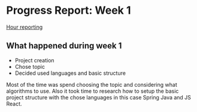 <h1>Progress Report: Week 1</h1>

[Hour reporting](https://github.com/Branuz/Algorithm-project-2022/blob/main/documentation/hour_reporting.md)

<h2>What happened during week 1</h2>

* Project creation
* Chose topic
* Decided used languages and basic structure

Most of the time was spend choosing the topic and considering what algorithms to use. Also it took time to research how to setup the basic project structure with the chose languages in this case Spring Java and JS React.
